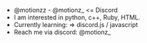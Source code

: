 - @motionzz - @motionz_ <= Discord 
- I am interested in python, c++, Ruby, HTML. 
- Currently learning: => discord.js / javascript
- Reach me via discord: @motionz_
